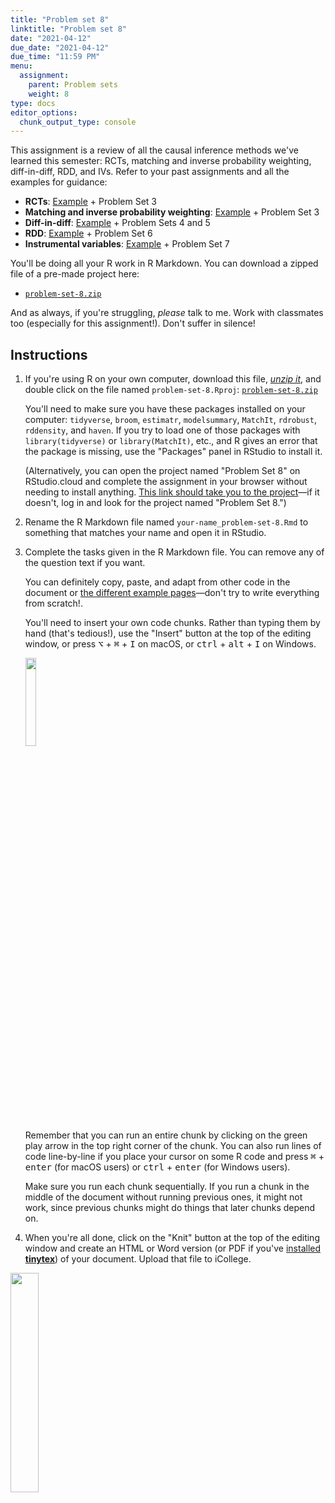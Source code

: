 ```yaml
---
title: "Problem set 8"
linktitle: "Problem set 8"
date: "2021-04-12"
due_date: "2021-04-12"
due_time: "11:59 PM"
menu:
  assignment:
    parent: Problem sets
    weight: 8
type: docs
editor_options: 
  chunk_output_type: console
---
```


This assignment is a review of all the causal inference methods we've learned this semester: RCTs, matching and inverse probability weighting, diff-in-diff, RDD, and IVs. Refer to your past assignments and all the examples for guidance:

- **RCTs**: [Example](/example/rcts/) + Problem Set 3
- **Matching and inverse probability weighting**: [Example](/example/matching-ipw/) + Problem Set 3
- **Diff-in-diff**: [Example](/example/diff-in-diff/) + Problem Sets 4 and 5
- **RDD**: [Example](/example/rdd/) + Problem Set 6
- **Instrumental variables**: [Example](/example/iv/) + Problem Set 7

You'll be doing all your R work in R Markdown. You can download a zipped file of a pre-made project here:

- [<i class="fas fa-file-archive"></i> `problem-set-8.zip`](/projects/problem-set-8.zip)

And as always, if you're struggling, *please* talk to me. Work with classmates too (especially for this assignment!). Don't suffer in silence!


## Instructions

1. If you're using R on your own computer, download this file, [*unzip it*](https://evalf20.classes.andrewheiss.com/resource/unzipping/), and double click on the file named `problem-set-8.Rproj`: [<i class="fas fa-file-archive"></i> `problem-set-8.zip`](/projects/problem-set-8.zip)

    You'll need to make sure you have these packages installed on your computer: `tidyverse`, `broom`, `estimatr`, `modelsummary`, `MatchIt`, `rdrobust`, `rddensity`, and `haven`. If you try to load one of those packages with `library(tidyverse)` or `library(MatchIt)`, etc., and R gives an error that the package is missing, use the "Packages" panel in RStudio to install it.

    (Alternatively, you can open the project named "Problem Set 8" on RStudio.cloud and complete the assignment in your browser without needing to install anything. [This link should take you to the project](https://rstudio.cloud/spaces/112607/project/2062892)—if it doesn't, log in and look for the project named "Problem Set 8.")

2. Rename the R Markdown file named `your-name_problem-set-8.Rmd` to something that matches your name and open it in RStudio.

3. Complete the tasks given in the R Markdown file. You can remove any of the question text if you want.

    You can definitely copy, paste, and adapt from other code in the document or [the different example pages](/example/)—don't try to write everything from scratch!.

    You'll need to insert your own code chunks. Rather than typing them by hand (that's tedious!), use the "Insert" button at the top of the editing window, or press  <kbd>⌥</kbd> + <kbd>⌘</kbd> + <kbd>I</kbd> on macOS, or <kbd>ctrl</kbd> + <kbd>alt</kbd> + <kbd>I</kbd> on Windows.

    <img src="/img/assignments/insert-chunk-button.png" width="19%" />

    Remember that you can run an entire chunk by clicking on the green play arrow in the top right corner of the chunk. You can also run lines of code line-by-line if you place your cursor on some R code and press <kbd>⌘</kbd> + <kbd>enter</kbd> (for macOS users) or <kbd>ctrl</kbd> + <kbd>enter</kbd> (for Windows users).

    Make sure you run each chunk sequentially. If you run a chunk in the middle of the document without running previous ones, it might not work, since previous chunks might do things that later chunks depend on.

4. When you're all done, click on the "Knit" button at the top of the editing window and create an HTML or Word version (or PDF if you've [installed **tinytex**](/resource/install/#install-tinytex)) of your document. Upload that file to iCollege.

<img src="/img/assignments/knit-button.png" width="30%" />
